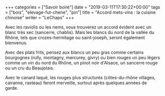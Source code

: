 +++
categories = ["Savoir boire"]
date = "2019-03-11T17:30:22+00:00"
tags = ["bois", "elevage-fut-chene", "pin"] 
title = "Accord mets-vins : la cuisine chinoise"
writer = "LeChaps"
+++

Avec les raviolis ou les nems, vous trouverez un accord évident avec un blanc très sec (sancerre, chablis). Mais les blancs du nord de la vallée du Rhône, tels que crozes-hermitage ou saint-joseph, seront également bienvenus.  

Avec des plats frits, pensez aux blancs un peu gras comme certains bourgognes (rully, montagny, mercurey, givry) ou bien rouges un peu légers comme un vin du nord du Rhône, un pinot noir d'Alsace, un sancerre rouge ou un cru du Beaujolais.  

Avec le canard laqué, les rouges plus structurés (côtes-du-rhône villages, cairanne, rasteau) feront merveille, surtout après quelques années de garde.